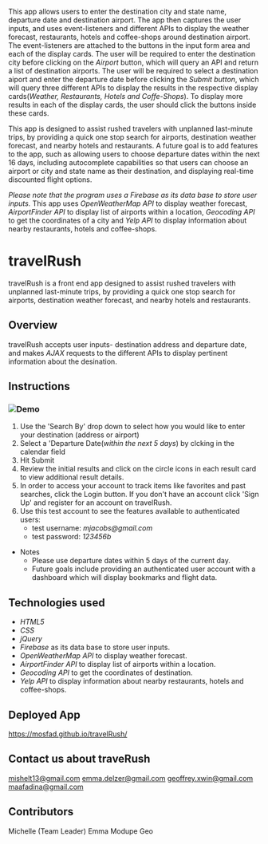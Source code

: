 This app allows users to enter the destination city and state name, departure date and destination airport. The app then captures the user inputs, and uses event-listeners and different APIs to display the weather forecast, restaurants, hotels and coffee-shops around destination airport. The event-listeners are attached to the buttons in the input form area and each of the display cards. The user will be required to enter the destination city before clicking on the _Airport_ button, which will query an API and return a list of destination airports. The user will be required to select a destination aiport and enter the departure date before clicking the _Submit button_, which will query three different APIs to display the results in the respective display cards(_Weather, Restaurants, Hotels and Coffe-Shops_). To display more results in each of the display cards, the user should click the buttons inside these cards.

This app is designed to assist rushed travelers with unplanned last-minute trips, by providing a quick one stop search for airports, destination weather forecast, and nearby hotels and restaurants. A future goal is to add features to the app, such as allowing users to choose departure dates within the next 16 days, including autocomplete capabilities so that users can choose an airport or city and state name as their destination, and displaying real-time discounted flight options.

_Please note that the program uses a Firebase as its data base to store user inputs._ This app uses _OpenWeatherMap API_ to display weather forecast, _AirportFinder API_ to display list of airports within a location, _Geocoding API_ to get the coordinates of a city and _Yelp API_ to display information about nearby restaurants, hotels and coffee-shops.

# travelRush

travelRush is a front end app designed to assist rushed travelers with unplanned last-minute trips, by providing a quick one stop search for airports, destination weather forecast, and nearby hotels and restaurants.

## Overview

travelRush accepts user inputs- destination address and departure date, and makes _AJAX_ requests to the different APIs to display pertinent information about the desination.

## Instructions

### ![Demo](https://raw.githubusercontent.com/mosfad/TravelRush2/master/travelRush2_demo_optimized.gif)

1. Use the 'Search By' drop down to select how you would like to enter your destination (address or airport)
2. Select a 'Departure Date(_within the next 5 days_) by clcking in the calendar field
3. Hit Submit
4. Review the initial results and click on the circle icons in each result card to view additional result details.
5. In order to access your account to track items like favorites and past searches, click the Login button. If you don't have an account click 'Sign Up' and register for an account on travelRush.
6. Use this test account to see the features available to authenticated users:
   - test username: _mjacobs@gmail.com_
   - test password: _123456b_

- Notes
  - Please use departure dates within 5 days of the current day.
  - Future goals include providing an authenticated user account with a dashboard which will display bookmarks and flight data.

## Technologies used

- _HTML5_
- _CSS_
- _jQuery_
- _Firebase_ as its data base to store user inputs.
- _OpenWeatherMap API_ to display weather forecast.
- _AirportFinder API_ to display list of airports within a location.
- _Geocoding API_ to get the coordinates of destination.
- _Yelp API_ to display information about nearby restaurants, hotels and coffee-shops.

## Deployed App

https://mosfad.github.io/travelRush/

## Contact us about traveRush

mishelt13@gmail.com emma.delzer@gmail.com geoffrey.xwin@gmail.com maafadina@gmail.com

## Contributors

Michelle (Team Leader) Emma Modupe Geo

